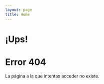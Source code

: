 ```yaml
---
layout: page
title: Home
---
```


# ¡Ups!

# Error 404

La página a la que intentas acceder no existe.